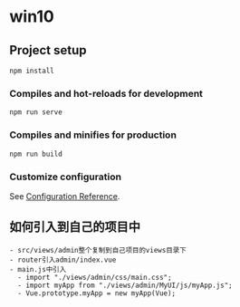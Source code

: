 # win10

## Project setup
```
npm install
```

### Compiles and hot-reloads for development
```
npm run serve
```

### Compiles and minifies for production
```
npm run build
```

### Customize configuration
See [Configuration Reference](https://cli.vuejs.org/config/).

## 如何引入到自己的项目中
```
- src/views/admin整个复制到自己项目的views目录下
- router引入admin/index.vue
- main.js中引入
  - import "./views/admin/css/main.css";
  - import myApp from "./views/admin/MyUI/js/myApp.js";
  - Vue.prototype.myApp = new myApp(Vue);
```
